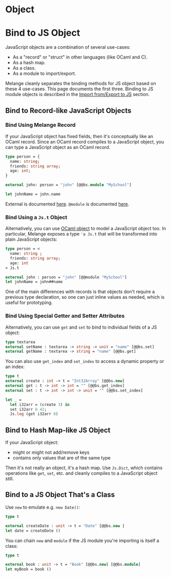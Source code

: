 <h1 data-nav-order="380">Object</h1>

# Bind to JS Object

JavaScript objects are a combination of several use-cases:

- As a "record" or "struct" in other languages (like OCaml and C).
- As a hash map.
- As a class.
- As a module to import/export.

Melange cleanly separates the binding methods for JS object based on these 4 use-cases. This page documents the first three. Binding to JS module objects is described in the [Import from/Export to JS](import-from-export-to-js.md) section.

<!-- TODO: mention scope here too? -->

## Bind to Record-like JavaScript Objects

### Bind Using Melange Record

If your JavaScript object has fixed fields, then it's conceptually like an OCaml record. Since an OCaml record compiles to a JavaScript object, you can type a JavaScript object as an OCaml record.

```ocaml
type person = {
  name: string;
  friends: string array;
  age: int;
}

external john: person = "john" [@@bs.module "MySchool"]

let johnName = john.name
```

External is documented [here](external.md). `@module` is documented [here](import-from-export-to-js.md).

### Bind Using a `Js.t` Object

Alternatively, you can use [OCaml object](https://ocaml.org/manual/objectexamples.html) to model a JavaScript object too. In particular, Melange exposes a type `'a Js.t` that will be transformed into plain JavaScript objects:

```ocaml
type person = <
  name: string ;
  friends: string array;
  age: int
> Js.t

external john : person = "john" [@@module "MySchool"]
let johnName = john##name
```

One of the main differences with records is that objects don't require a previous type declaration, so one can just inline values as needed, which is useful for prototyping.

### Bind Using Special Getter and Setter Attributes

Alternatively, you can use `get` and `set` to bind to individual fields of a JS object:

```ocaml
type textarea
external setName : textarea -> string -> unit = "name" [@@bs.set]
external getName : textarea -> string = "name" [@@bs.get]
```

You can also use `get_index` and `set_index` to access a dynamic property or an index:

```ocaml
type t
external create : int -> t = "Int32Array" [@@bs.new]
external get : t -> int -> int = "" [@@bs.get_index]
external set : t -> int -> int -> unit = "" [@@bs.set_index]

let _ =
  let i32arr = (create 3) in
  set i32arr 0 42;
  Js.log (get i32arr 0)
```

## Bind to Hash Map-like JS Object

If your JavaScript object:

- might or might not add/remove keys
- contains only values that are of the same type

<!-- TODO: add link to Js.Dict -->
Then it's not really an object, it's a hash map. Use `Js.Dict`, which contains operations like `get`, `set`, etc. and cleanly compiles to a JavaScript object still.

## Bind to a JS Object That's a Class

Use `new` to emulate e.g. `new Date()`:

```ocaml
type t

external createDate : unit -> t = "Date" [@@bs.new ]
let date = createDate ()
```

You can chain `new` and `module` if the JS module you're importing is itself a class:

```ocaml
type t

external book : unit -> t = "Book" [@@bs.new] [@@bs.module]
let myBook = book ()
```